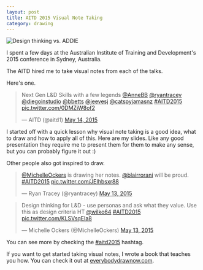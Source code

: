 ```yaml
---
layout: post
title: AITD 2015 Visual Note Taking
category: drawing
---
```


![Design thinking vs. ADDIE](https://pbs.twimg.com/media/CE2K9JvUIAAdunp.jpg:large)

I spent a few days at the Australian Institute of Training and Development's 2015 conference in Sydney, Australia.

The AITD hired me to take visual notes from each of the talks.

Here's one.

<blockquote class="twitter-tweet" lang="en"><p lang="en" dir="ltr">Next Gen L&amp;D Skills with a few legends <a href="https://twitter.com/AnneBB">@AnneBB</a> <a href="https://twitter.com/ryantracey">@ryantracey</a> <a href="https://twitter.com/diegoinstudio">@diegoinstudio</a> <a href="https://twitter.com/bbetts">@bbetts</a> <a href="https://twitter.com/jeevesj">@jeevesj</a> <a href="https://twitter.com/catspyjamasnz">@catspyjamasnz</a> <a href="https://twitter.com/hashtag/AITD2015?src=hash">#AITD2015</a> <a href="http://t.co/0DMZiW8of2">pic.twitter.com/0DMZiW8of2</a></p>&mdash; AITD (@aitd1) <a href="https://twitter.com/aitd1/status/598728143583645696">May 14, 2015</a></blockquote>
<script async src="//platform.twitter.com/widgets.js" charset="utf-8"></script>

I started off with a quick lesson why visual note taking is a good idea, what to draw and how to apply all of this. Here are my slides. Like any good presentation they require me to present them for them to make any sense, but you can probably figure it out :)

<script async class="speakerdeck-embed" data-id="b64ce0d5eb674c59996a0e25f2c3a7e3" data-ratio="1.33333333333333" src="//speakerdeck.com/assets/embed.js"></script>

Other people also got inspired to draw.

<blockquote class="twitter-tweet" lang="en"><p lang="en" dir="ltr"><a href="https://twitter.com/MichelleOckers">@MichelleOckers</a> is drawing her notes. <a href="https://twitter.com/blairrorani">@blairrorani</a> will be proud. <a href="https://twitter.com/hashtag/AITD2015?src=hash">#AITD2015</a> <a href="http://t.co/JEIhbsxr88">pic.twitter.com/JEIhbsxr88</a></p>&mdash; Ryan Tracey (@ryantracey) <a href="https://twitter.com/ryantracey/status/598366061461798912">May 13, 2015</a></blockquote>
<script async src="//platform.twitter.com/widgets.js" charset="utf-8"></script>

<blockquote class="twitter-tweet" lang="en"><p lang="en" dir="ltr">Design thinking for L&amp;D - use personas and ask what they value. Use this as design criteria HT <a href="https://twitter.com/wilko64">@wilko64</a> <a href="https://twitter.com/hashtag/AITD2015?src=hash">#AITD2015</a> <a href="http://t.co/KLSVsqEIa8">pic.twitter.com/KLSVsqEIa8</a></p>&mdash; Michelle Ockers (@MichelleOckers) <a href="https://twitter.com/MichelleOckers/status/598305773404295168">May 13, 2015</a></blockquote>
<script async src="//platform.twitter.com/widgets.js" charset="utf-8"></script>

You can see more by checking the [#aitd2015](http://twitter.com/hashtah/aitd2015) hashtag.

If you want to get started taking visual notes, I wrote a book that teaches you how. You can check it out at [everybodydrawnow.com](http://everybodydrawnow.com).
